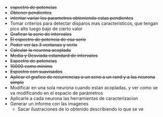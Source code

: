 * ~~espectro de potencias~~
* ~~Obtener pendientes~~
* ~~intentar variar los parametros obteniendo estas pendientes~~
* Tomar criterios para detectar disparos mas caracteristicos, que tengan pico alto luego bajo de cierto valor
* ~~Graficar la serie de intervalos~~
* ~~El espectro de potencia de esa serie~~
* ~~Poder ver las 3 ventanas y verlo~~
* ~~Calcular la neurona acoplada~~
*  ~~Media y Desviada estandard de intervalos~~
*  ~~Espectro de potencias~~
*  ~~10000 como mínimo~~
*  ~~Espectro con suavisados~~
*  ~~Aplicar el grafico de recurrencias a un seno a un rand y a las neurona simple~~
*  Modificar en una sola neurona cuando estan acopladas, y ver como se va modificando en el espacio de parámetros
*  Aplicarle a cada neurona las herramientas de caracterizacion
*  Generar un informe con las imagenes
   *  Sacar ilustraciones de lo obtenido describiendo lo que se ve
